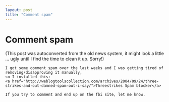 ```yaml
---
layout: post
title: "Comment spam"
---
```

<h1>Comment spam</h1>
(This post was autoconverted from the old news system,
it might look a little ... ugly until I find the time
to clean it up.
Sorry!)

    I got some comment spam over the last weeks and I was getting tired of removing/disapproving it manually,
    so I installed this:
    <a href="http://weblogtoolscollection.com/archives/2004/09/24/three-strikes-and-out-damned-spam-out-i-say/">Threestrikes Spam blocker</a>
    
    If you try to comment and end up on the fbi site, let me know.
    
    

